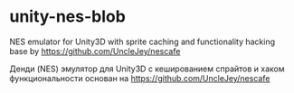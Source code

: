 # unity-nes-blob

NES emulator for Unity3D with sprite caching and functionality hacking
base by https://github.com/UncleJey/nescafe

Денди (NES)  эмулятор для Unity3D с кешированием спрайтов и хаком функциональности
основан на https://github.com/UncleJey/nescafe
